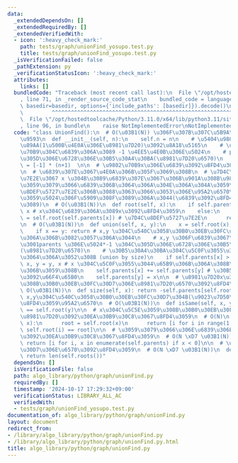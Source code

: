```yaml
---
data:
  _extendedDependsOn: []
  _extendedRequiredBy: []
  _extendedVerifiedWith:
  - icon: ':heavy_check_mark:'
    path: tests/graph/unionFind_yosupo.test.py
    title: tests/graph/unionFind_yosupo.test.py
  _isVerificationFailed: false
  _pathExtension: py
  _verificationStatusIcon: ':heavy_check_mark:'
  attributes:
    links: []
  bundledCode: "Traceback (most recent call last):\n  File \"/opt/hostedtoolcache/Python/3.11.0/x64/lib/python3.11/site-packages/onlinejudge_verify/documentation/build.py\"\
    , line 71, in _render_source_code_stat\n    bundled_code = language.bundle(stat.path,\
    \ basedir=basedir, options={'include_paths': [basedir]}).decode()\n          \
    \         ^^^^^^^^^^^^^^^^^^^^^^^^^^^^^^^^^^^^^^^^^^^^^^^^^^^^^^^^^^^^^^^^^^^^^^^^^^^^^^^^^\n\
    \  File \"/opt/hostedtoolcache/Python/3.11.0/x64/lib/python3.11/site-packages/onlinejudge_verify/languages/python.py\"\
    , line 96, in bundle\n    raise NotImplementedError\nNotImplementedError\n"
  code: "class UnionFind():\n  # O(\u03B1(N)) \u306F\u307B\u307C\u5B9A\u6570\u6642\
    \u9593\n  def __init__(self, n):\n    self.n = n\n    # \u5404\u9802\u70B9\u306E\
    \u89AA(1\u500B\u4E0A\u306E\u8981\u7D20)\u3092\u8A18\u5165\n    # \u305D\u306E\u9802\
    \u70B9\u304C\u6839\u306A\u3089 -1 \u4EE5\u4E0B\u306E\u5024\n    # parents*-1 \u304C\
    \u305D\u306E\u6728\u306E\u30B5\u30A4\u30BA(\u8981\u7D20\u6570)\n    self.parents\
    \ = [-1] * (n+1)  \n\n  # \u9802\u70B9x\u306E\u6839\u3092\u8FD4\u3059\u95A2\u6570\
    \n  # \u6839\u307E\u3067\u4E0A\u306B\u305F\u3069\u308B\n  # \u7D4C\u8DEF\u5727\
    \u7E2E\u3067 x \u304B\u3089\u6839\u307E\u3067\u306B\u901A\u308B\u9802\u70B9\u3092\
    \u3059\u3079\u3066\u6839\u306B\u3064\u306A\u304E\u306A\u304A\u3059\n  # \u7D4C\
    \u8DEF\u5727\u7E2E\u306B\u3088\u3063\u3066\u3053\u306E\u95A2\u6570\u304C\u8FD4\
    \u3059\u5024\u306F\u5909\u308F\u3089\u306A\u3044(\u6839\u3092\u8FD4\u3059\u304B\
    \u3089)\n  # O(\u03B1(N))\n  def root(self, x):\n    if self.parents[x] < 0: return\
    \ x # x\u304C\u6839\u306A\u3089x\u3092\u8FD4\u3059\n    else:\n      self.parents[x]\
    \ = self.root(self.parents[x]) # \u7D4C\u8DEF\u5727\u7E2E\n      return self.parents[x]\n\
    \n  # O(\u03B1(N))\n  def union(self, x, y):\n    x = self.root(x); y = self.root(y)\n\
    \    if x == y: return # x,y \u304C\u540C\u3058\u30B0\u30EB\u30FC\u30D7\u306A\u3089\
    \u306A\u306B\u3082\u3057\u306A\u3044\n    # x,y \u306F\u6839\u3067\u3042\u308A\
    \u3001parents \u306E\u5024*-1 \u304C\u305D\u306E\u6728\u306E\u30B5\u30A4\u30BA\
    (\u8981\u7D20\u6570)\n    # \u30B5\u30A4\u30BA\u304C\u5C0F\u3055\u3044\u65B9\u306B\
    \u3064\u306A\u3052\u308B (union by size)\n    if self.parents[x] > self.parents[y]:\
    \ x, y = y, x # x \u304C\u5C0F\u3055\u3044\u65B9\u306B\u306A\u308B\u3088\u3046\
    \u306B\u3059\u308B\n    self.parents[x] += self.parents[y] # \u30B5\u30A4\u30BA\
    \u3092\u66F4\u65B0\n    self.parents[y] = x\n\n  # \u8981\u7D20x\u304C\u5C5E\u3059\
    \u308B\u30B0\u30EB\u30FC\u30D7\u306E\u8981\u7D20\u6570\u3092\u8FD4\u3059\n  #\
    \ O(\u03B1(N))\n  def size(self, x): return -self.parents[self.root(x)]\n\n  #\
    \ x,y\u304C\u540C\u3058\u30B0\u30EB\u30FC\u30D7\u304B(\u9023\u7D50\u304B)\u3092\
    \u8FD4\u3059\u95A2\u6570\n  # O(\u03B1(N))\n  def isSame(self, x, y): return self.root(x)\
    \ == self.root(y)\n\n  # x\u304C\u5C5E\u3059\u308B\u30B0\u30EB\u30FC\u30D7\u306E\
    \u8981\u7D20\u3092\u30EA\u30B9\u30C8\u3067\u8FD4\u3059\n  # O(N)\n  def members(self,\
    \ x):\n      root = self.root(x)\n      return [i for i in range(1,self.n+1) if\
    \ self.root(i) == root]\n\n  # \u3059\u3079\u3066\u306E\u6839\u306E\u8981\u7D20\
    \u3092\u30EA\u30B9\u30C8\u3067\u8FD4\u3059\n  # O(N \xD7 \u03B1(N))\n  def roots(self):\
    \ return [i for i, x in enumerate(self.parents) if x < 0]\n\n  # \u30B0\u30EB\u30FC\
    \u30D7\u306E\u6570\u3092\u8FD4\u3059\n  # O(N \xD7 \u03B1(N))\n  def group_count(self):\
    \ return len(self.roots())"
  dependsOn: []
  isVerificationFile: false
  path: algo_library/python/graph/unionFind.py
  requiredBy: []
  timestamp: '2024-10-17 17:29:32+09:00'
  verificationStatus: LIBRARY_ALL_AC
  verifiedWith:
  - tests/graph/unionFind_yosupo.test.py
documentation_of: algo_library/python/graph/unionFind.py
layout: document
redirect_from:
- /library/algo_library/python/graph/unionFind.py
- /library/algo_library/python/graph/unionFind.py.html
title: algo_library/python/graph/unionFind.py
---
```

